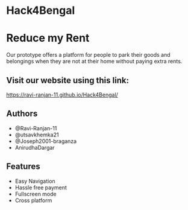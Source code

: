 # Hack4Bengal

# Reduce my Rent

Our prototype offers a platform for people to park their goods and belongings when they are not at their home without paying extra rents.

## Visit our website using this link:

https://ravi-ranjan-11.github.io/Hack4Bengal/

## Authors

- @Ravi-Ranjan-11
- @utsavkhemka21
- @Joseph2001-braganza
- AnirudhaDargar


## Features

- Easy Navigation
- Hassle free payment
- Fullscreen mode
- Cross platform

